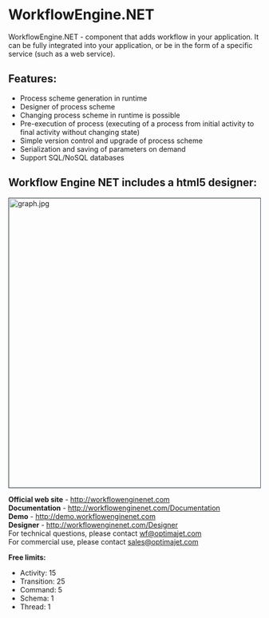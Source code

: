 WorkflowEngine.NET
==================

WorkflowEngine.NET - component that adds workflow in your application. It can be fully integrated into your application, or be in the form of a specific service (such as a web service).

<h2>Features:</h2>
<ul>
<li>Process scheme generation in runtime</li>
<li>Designer of process scheme</li>
<li>Changing process scheme in runtime is possible</li>
<li>Pre-execution of process (executing of a process from initial activity to final activity without changing state) </li>
<li>Simple version control and upgrade of process scheme</li>
<li>Serialization and saving of parameters on demand</li>
<li>Support SQL/NoSQL databases</li>
</ul>

<h2>Workflow Engine NET includes a html5 designer:</h2>
<img src="http://workflowenginenet.com/Cms_Data/Contents/WFE/Media/content_images/graph.jpg" alt="graph.jpg" width="580" style="
    border: 1px solid;
    border-color: #3e4d5c;">

<b>Official web site</b> - <a href="http://workflowenginenet.com">http://workflowenginenet.com</a><br/>
<b>Documentation</b> - <a href="http://workflowenginenet.com/Documentation">http://workflowenginenet.com/Documentation</a><br/>
<b>Demo</b> - <a href="http://demo.workflowenginenet.com">http://demo.workflowenginenet.com</a><br/>
<b>Designer</b> - <a href="http://workflowenginenet.com/Designer">http://workflowenginenet.com/Designer</a><br/>
For technical questions, please contact <a href="mailto:wf@optimajet.com?subject=Qustion from hithub">wf@optimajet.com<a><br/>
For commercial use, please contact <a href="mailto:sales@optimajet.com?subject=Qustion from hithub">sales@optimajet.com</a><br/>

<b>Free limits:</b>
<ul>
<li>Activity: 15</li>
<li>Transition: 25</li>
<li>Command: 5</li>
<li>Schema: 1</li>
<li>Thread: 1</li>
</ul>

